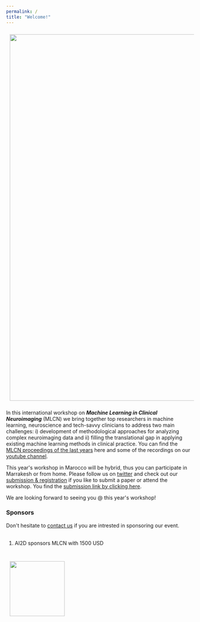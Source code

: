 ```yaml
---
permalink: /
title: "Welcome!"
---
```


<img align="center" src="https://mlcnworkshop.github.io/images/MLCN_landing.jpg" width="1000 px" style="padding: 10px">

In this international workshop on ***Machine Learning in Clinical Neuroimaging*** (MLCN) we bring together top researchers in machine learning, neuroscience and tech-savvy clinicians to address two main challenges: i) development of methodological approaches for analyzing complex neuroimaging data and ii) filling the translational gap in applying existing machine learning methods in clinical practice. You can find the [MLCN proceedings of the last years](https://link.springer.com/conference/mlcn) here and some of the recordings on our [youtube channel](https://www.youtube.com/channel/UC7RKhS5bHKiuYXdaBolX6Og). 

This year's workshop in Marocco will be hybrid, thus you can participate in Marrakesh or from home. Please follow us on [twitter](https://twitter.com/MLCNworkshop) and check out our [submission & registration](https://mlcnworkshop.github.io/submission_registration/) if you like to submit a paper or attend the workshop.
You find the [submission link by clicking here](https://cmt3.research.microsoft.com/MLCN2024).

We are looking forward to seeing you @ this year's workshop!

### Sponsors 

Don't hesitate to [contact us](mailto:dr.thomas.wolfers@gmail.com) if you are intrested in sponsoring our event.
<br>
<br>
1) AI2D sponsors MLCN with 1500 USD
<br>
<img align="left" src="https://mlcnworkshop.github.io/images/AI2D_logo.png" width="150 px" style="padding: 10px">
<br>
<br>
<br>

